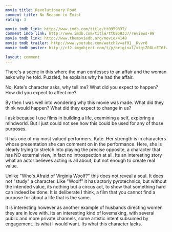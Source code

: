 ```yaml
---
movie title: Revolutionary Road
comment title: No Reason to Exist
rating: 3

movie imdb link: http://www.imdb.com/title/tt0959337/
comment imdb link: http://www.imdb.com/title/tt0959337/reviews-99
movie tmdb link: http://www.themoviedb.org/movie/4148
movie tmdb trailer: http://www.youtube.com/watch?v=af01__Kvvr8
movie tmdb poster: http://cf2.imgobject.com/t/p/original/xtqiZ08LoEI6fwQVPbb3N0oFXWw.jpg

layout: comment
---
```


There's a scene in this where the man confesses to an affair and the woman asks why he told. Puzzled, he explains why he had the affair. 

No, Kate's character asks, why tell me? What did you expect to happen? How did you expect to affect me?

By then I was well into wondering why this movie was made. What did they think would happen? What did they expect to change in us?

I ask because I use films in building a life, examining a self, exploring a mindworld. But I just could not see how this could be used for any of those purposes. 

It has one of my most valued performers, Kate. Her strength is in characters whose presentation she can comment on in the performance. Here, she is clearly trying to stretch into playing the precise opposite, a character that has NO external view, in fact no introspection at all. Its an interesting story what an actor believes acting is all about, but not enough to create real value.

Unlike "Who's Afraid of Virginia Woolf?" this does not reveal a soul. It does not "study" a character. Like "Woolf" it has actorly pyrotechnics, but without the intended value, its nothing but a circus act, to show that something hard can indeed be done. It is deliberate I think, a film that you cannot find a purpose for about a life that is the same.

It is interesting however as another example of husbands directing women they are in love with. Its an interesting kind of lovemaking, with several public and more private channels, some artistic intent subsumed by engagement. Its what I would want. Its what this character lacks.